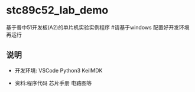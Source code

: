 # stc89c52_lab_demo
基于普中51开发板(A2)的单片机实验实例程序
#请基于windows 配置好开发环境再运行
## 说明

* 开发环境:  VSCode  Python3 KeilMDK

* 资料:程序代码 芯片手册 电路图等

